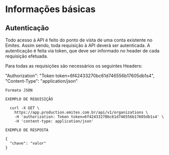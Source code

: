 # Informações básicas

## Autenticação

Todo acesso à API é feito do ponto de vista de uma conta existente no Emites. Assim sendo, toda requisição à API deverá ser autenticada. A autenticação é feita via token, que deve ser informado no header de cada requisição efetuada.

Para todas as requisições são necessários os seguintes Headers:

<div class="api-endpoint">
  <div class="endpoint-data authentication">
    "Authorization": "Token token=6f42433270bc61d746556b17605db1s4",<br>
    "Content-Type": "application/json"
  </div>
</div>  

  ```shell
  Formato JSON

  EXEMPLO DE REQUISIÇÃO

    curl -X GET \
      https://app.production.emites.com.br/api/v1/organizations \
      -H 'authorization: Token token=6f42433270bc61d746556b17605db1s4' \
      -H 'content-type: application/json' 

  EXEMPLO DE RESPOSTA

  {
    "chave": "valor"
  }

  ```

